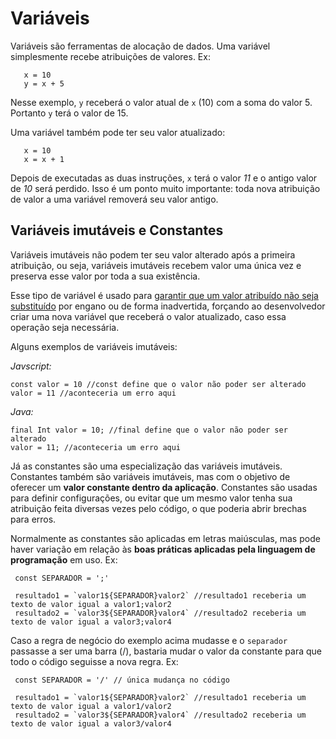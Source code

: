 

# Variáveis

 Variáveis são ferramentas de alocação de dados. Uma variável simplesmente recebe atribuições de valores. Ex:

 ```
	x = 10
	y = x + 5 
 ```

 Nesse exemplo, `y` receberá o valor atual de `x` (10) com a soma do valor 5. Portanto `y` terá o valor de 15.

 Uma variável também pode ter seu valor atualizado:

 ```
	x = 10
	x = x + 1
 ```

Depois de executadas as duas instruções, `x` terá o valor *11* e o antigo valor de *10* será perdido. Isso é um ponto muito importante: toda nova atribuição de valor a uma variável removerá seu valor antigo.

 ## Variáveis imutáveis e Constantes

Variáveis imutáveis não podem ter seu valor alterado após a primeira atribuição, ou seja, variáveis imutáveis recebem valor uma única vez e preserva esse valor por toda a sua existência. 

Esse tipo de variável é usado para <u>garantir que um valor atribuído não seja substituído</u> por engano ou de forma inadvertida, forçando ao desenvolvedor criar uma nova variável que receberá o valor atualizado, caso essa operação seja necessária. 

Alguns exemplos de variáveis imutáveis:

 *Javscript:*

 ```
const valor = 10 //const define que o valor não poder ser alterado
valor = 11 //aconteceria um erro aqui
 ```

 *Java:*

 ```
final Int valor = 10; //final define que o valor não poder ser alterado
valor = 11; //aconteceria um erro aqui
 ```

Já as constantes são uma especialização das variáveis imutáveis. Constantes também são variáveis imutáveis, mas com o objetivo de oferecer um **valor constante dentro da aplicação**. Constantes são usadas para definir configurações, ou evitar que um mesmo valor tenha sua atribuição feita diversas vezes pelo código, o que poderia abrir brechas para erros. 

Normalmente as constantes são aplicadas em letras maiúsculas, mas pode haver variação em relação às **boas práticas aplicadas pela linguagem de programação** em uso. Ex:

```
 const SEPARADOR = ';'

 resultado1 = `valor1${SEPARADOR}valor2` //resultado1 receberia um texto de valor igual a valor1;valor2
 resultado2 = `valor3${SEPARADOR}valor4` //resultado2 receberia um texto de valor igual a valor3;valor4
```

Caso a regra de negócio do exemplo acima mudasse e o `separador` passasse a ser uma barra (/), bastaria mudar o valor da constante para que todo o código seguisse a nova regra. Ex:

```
 const SEPARADOR = '/' // única mudança no código
 
 resultado1 = `valor1${SEPARADOR}valor2` //resultado1 receberia um texto de valor igual a valor1/valor2
 resultado2 = `valor3${SEPARADOR}valor4` //resultado2 receberia um texto de valor igual a valor3/valor4
```

